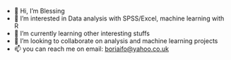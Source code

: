 - 👋 Hi, I’m Blessing
- 👀 I’m interested in Data analysis with SPSS/Excel, machine learning with R
- 🌱 I’m currently learning other interesting stuffs
- 💞️ I’m looking to collaborate on  analysis and machine learning projects
- 📫 you can reach me on email: boriaifo@yahoo.co.uk

<!---
Blessi/Blessi is a ✨ special ✨ repository because its `README.md` (this file) appears on your GitHub profile.
You can click the Preview link to take a look at your changes.
--->
